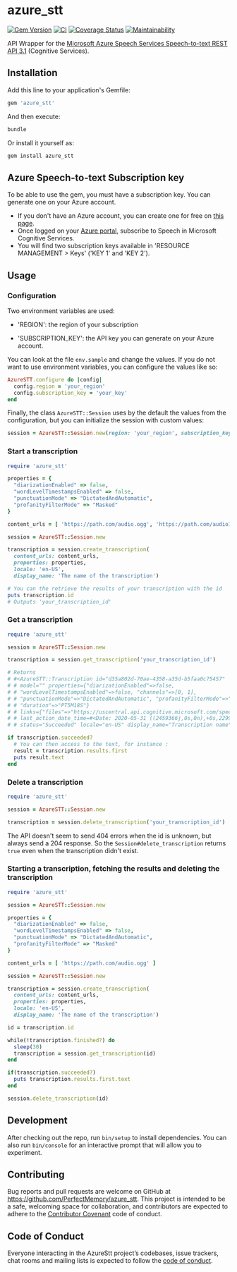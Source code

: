 # azure_stt

[![Gem Version](https://badge.fury.io/rb/azure_stt.svg)](https://badge.fury.io/rb/azure_stt)
[![CI](https://github.com/PerfectMemory/azure_stt/actions/workflows/ci.yml/badge.svg)](https://github.com/PerfectMemory/azure_stt/actions/workflows/ci.yml)
[![Coverage Status](https://coveralls.io/repos/github/PerfectMemory/azure_stt/badge.svg)](https://coveralls.io/github/PerfectMemory/azure_stt)
[![Maintainability](https://api.codeclimate.com/v1/badges/375190d3122da56a9fe1/maintainability)](https://codeclimate.com/github/PerfectMemory/azure_stt/maintainability)

API Wrapper for the [Microsoft Azure Speech Services Speech-to-text REST API 3.1](https://docs.microsoft.com/en-us/azure/cognitive-services/speech-service/rest-speech-to-text) (Cognitive Services).

## Installation

Add this line to your application's Gemfile:

```ruby
gem 'azure_stt'
```

And then execute:

```bash
bundle
```

Or install it yourself as:

```bash
gem install azure_stt
```

## Azure Speech-to-text Subscription key

To be able to use the gem, you must have a subscription key.
You can generate one on your Azure account.

* If you don't have an Azure account, you can create one for free on [this page](https://azure.microsoft.com/en-us/free/).
* Once logged on your [Azure portal](https://portal.azure.com/), subscribe to Speech in Microsoft Cognitive Services.
* You will find two subscription keys available in 'RESOURCE MANAGEMENT > Keys' ('KEY 1' and 'KEY 2').

## Usage

### Configuration

Two environment variables are used:

- 'REGION': the region of your subscription

- 'SUBSCRIPTION_KEY': the API key you can generate on your Azure account.

You can look at the file `env.sample` and change the values.
If you do not want to use environment variables, you can configure the values like so:

```ruby
AzureSTT.configure do |config|
  config.region = 'your_region'
  config.subscription_key = 'your_key'
end
```

Finally, the class `AzureSTT::Session` uses by the default the values from the configuration, but you can initialize the session with custom values:

```ruby
session = AzureSTT::Session.new(region: 'your_region', subscription_key: 'your_key')
```

### Start a transcription

```ruby
require 'azure_stt'

properties = {
  "diarizationEnabled" => false,
  "wordLevelTimestampsEnabled" => false,
  "punctuationMode" => "DictatedAndAutomatic",
  "profanityFilterMode" => "Masked"
}

content_urls = [ 'https://path.com/audio.ogg', 'https://path.com/audio1.ogg']

session = AzureSTT::Session.new

transcription = session.create_transcription(
  content_urls: content_urls,
  properties: properties,
  locale: 'en-US',
  display_name: 'The name of the transcription')

# You can the retrieve the results of your transcription with the id
puts transcription.id
# Outputs 'your_transcription_id'

```

### Get a transcription

```ruby
require 'azure_stt'

session = AzureSTT::Session.new

transcription = session.get_transcription('your_transcription_id')

# Returns
# #<AzureSTT::Transcription id="d35a802d-70ae-4358-a35d-b5faa0c75457"
# # model="" properties={"diarizationEnabled"=>false,
# # "wordLevelTimestampsEnabled"=>false, "channels"=>[0, 1],
# # "punctuationMode"=>"DictatedAndAutomatic", "profanityFilterMode"=>"Masked",
# # "duration"=>"PT5M18S"}
# # links={"files"=>"https://uscentral.api.cognitive.microsoft.com/speechtotext/v3.1/transcriptions/d35a802d-70ae-4358-a35d-b5faa0c75457/files"}
# # last_action_date_time=#<Date: 2020-05-31 ((2459366j,0s,0n),+0s,2299161j)> created_date_time=#<Date: 2020-05-31 ((2459366j,0s,0n),+0s,2299161j)>
# # status="Succeeded" locale="en-US" display_name="Transcription name" files=[]>

if transcription.succeeded?
  # You can then access to the text, for instance :
  result = transcription.results.first
  puts result.text
end
```

### Delete a transcription

```ruby
require 'azure_stt'

session = AzureSTT::Session.new

transcription = session.delete_transcription('your_transcription_id')
```

The API doesn't seem to send 404 errors when the id is unknown, but always send a 204 response.
So the `Session#delete_transcription` returns `true` even when the transcription didn't exist.

### Starting a transcription, fetching the results and deleting the transcription

```ruby
require 'azure_stt'

session = AzureSTT::Session.new

properties = {
  "diarizationEnabled" => false,
  "wordLevelTimestampsEnabled" => false,
  "punctuationMode" => "DictatedAndAutomatic",
  "profanityFilterMode" => "Masked"
}

content_urls = [ 'https://path.com/audio.ogg' ]

session = AzureSTT::Session.new

transcription = session.create_transcription(
  content_urls: content_urls,
  properties: properties,
  locale: 'en-US',
  display_name: 'The name of the transcription')

id = transcription.id

while(!transcription.finished?) do
  sleep(30)
  transcription = session.get_transcription(id)
end

if(transcription.succeeded?)
  puts transcription.results.first.text
end

session.delete_transcription(id)
```

## Development

After checking out the repo, run `bin/setup` to install dependencies. You can also run `bin/console` for an interactive prompt that will allow you to experiment.

## Contributing

Bug reports and pull requests are welcome on GitHub at https://github.com/PerfectMemory/azure_stt. This project is intended to be a safe, welcoming space for collaboration, and contributors are expected to adhere to the [Contributor Covenant](http://contributor-covenant.org) code of conduct.

## Code of Conduct

Everyone interacting in the AzureStt project’s codebases, issue trackers, chat rooms and mailing lists is expected to follow the [code of conduct](https://github.com/PerfectMemory/azure_stt/blob/master/CODE_OF_CONDUCT.md).

